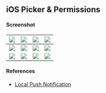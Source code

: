 ## iOS Picker & Permissions ##

#### Screenshot ####
| ![](https://i.imgur.com/2wheBt5.png) | ![](https://i.imgur.com/2nxwd8O.png) | ![](https://i.imgur.com/t73vPZl.png) | ![](https://images2.imgbox.com/46/36/OiZbXx2t_o.png) |
| :---: | :---: | :---: | :---: |
| ![](https://images2.imgbox.com/94/46/XLgOC1V9_o.png) | ![](https://images2.imgbox.com/21/71/6ZYKjKeF_o.png) | ![](https://images2.imgbox.com/52/42/SGxpHtqY_o.png) | ![](https://i.imgur.com/QUNeZ66.png) |
| ![](https://images2.imgbox.com/52/8e/ysEUlx3J_o.png) | ![](https://i.imgur.com/ocPBIZA.png) | ![](https://i.imgur.com/HNJaa3E.png) | ![](https://images2.imgbox.com/72/aa/2sG6tNoI_o.png) |

#### References ####
- [Local Push Notification](https://www.youtube.com/watch?v=dxe86OWc2mI)